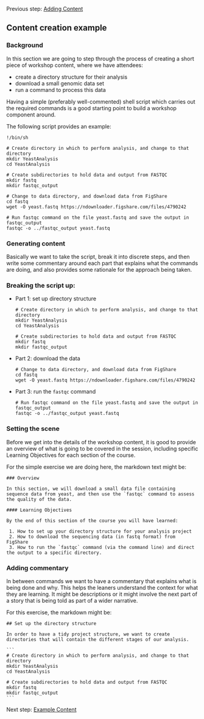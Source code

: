 Previous step: [Adding Content](../1.AddingContent)

## Content creation example


### Background

In this section we are going to step through the process of creating a short piece of workshop content, where we have attendees:

 - create a directory structure for their analysis
 - download a small genomic data set
 - run a command to process this data 

Having a simple (preferably well-commented) shell script which carries out the required commands is a good starting point to build a workshop component around.

The following script provides an example:

```
!/bin/sh

# Create directory in which to perform analysis, and change to that directory
mkdir YeastAnalysis
cd YeastAnalysis

# Create subdirectories to hold data and output from FASTQC
mkdir fastq
mkdir fastqc_output

# Change to data directory, and download data from FigShare
cd fastq
wget -O yeast.fastq https://ndownloader.figshare.com/files/4790242

# Run fastqc command on the file yeast.fastq and save the output in fastqc_output
fastqc -o ../fastqc_output yeast.fastq
```

### Generating content

Basically we want to take the script, break it into discrete steps, and then write some commentary around each part that explains what the commands are doing, and also provides some rationale for the approach being taken.

### Breaking the script up:

 - Part 1: set up directory structure

    ```
    # Create directory in which to perform analysis, and change to that directory
    mkdir YeastAnalysis
    cd YeastAnalysis

    # Create subdirectories to hold data and output from FASTQC
    mkdir fastq
    mkdir fastqc_output
    ```

- Part 2: download the data

    ```
    # Change to data directory, and download data from FigShare
    cd fastq
    wget -O yeast.fastq https://ndownloader.figshare.com/files/4790242
    ```

- Part 3: run the `fastqc` command

    ```
    # Run fastqc command on the file yeast.fastq and save the output in fastqc_output
    fastqc -o ../fastqc_output yeast.fastq
    ```

### Setting the scene

Before we get into the details of the workshop content, it is good to provide an overview of what is going to be covered in the session, including specific Learning Objectives for each section of the course.

For the simple exercise we are doing here, the markdown text might be:

```
### Overview

In this section, we will download a small data file containing sequence data from yeast, and then use the `fastqc` command to assess the quality of the data.

#### Learning Objectives

By the end of this section of the course you will have learned:

 1. How to set up your directory structure for your analysis project
 2. How to download the sequencing data (in fastq format) from FigShare
 3. How to run the `fastqc` command (via the command line) and direct the output to a specific directory.
```

### Adding commentary

In between commands we want to have a commentary that explains what is being done and why. This helps the leaners understand the context for what they are learning. It might be descriptions or it might involve the next part of a story that is being told as part of a wider narrative.


For this exercise, the markdown might be:
````
## Set up the directory structure

In order to have a tidy project structure, we want to create directories that will contain the different stages of our analysis. 

```
# Create directory in which to perform analysis, and change to that directory
mkdir YeastAnalysis
cd YeastAnalysis

# Create subdirectories to hold data and output from FASTQC
mkdir fastq
mkdir fastqc_output
```
````



Next step: [Example Content](../3.ExampleContent)
